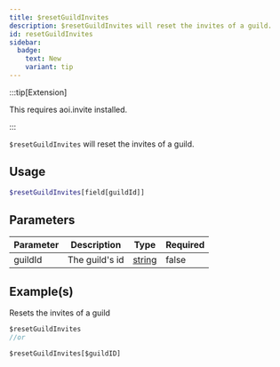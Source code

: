```yaml
---
title: $resetGuildInvites
description: $resetGuildInvites will reset the invites of a guild.
id: resetGuildInvites
sidebar: 
  badge:
    text: New
    variant: tip
---
```


:::tip[Extension]

This requires aoi.invite installed.

:::

`$resetGuildInvites` will reset the invites of a guild.

## Usage

```php
$resetGuildInvites[field[guildId]]
```

## Parameters

| Parameter | Description    | Type   | Required |
| --------- | -------------- | ------ | -------- |
| guildId   | The guild's id | [string](https://developer.mozilla.org/en-US/docs/Web/JavaScript/Reference/Global_Objects/String) | false    |

## Example(s)

Resets the invites of a guild

```javascript
$resetGuildInvites
//or

$resetGuildInvites[$guildID]
```
